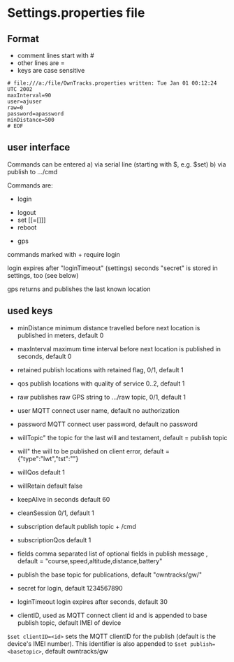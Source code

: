 Settings.properties file
========================

## Format

* comment lines start with #
* other lines are <key>=<value>
* keys are case sensitive


```
# file:///a:/file/OwnTracks.properties written: Tue Jan 01 00:12:24 UTC 2002
maxInterval=90
user=ajuser
raw=0
password=apassword
minDistance=500
# EOF
```

## user interface

Commands can be entered
a) via serial line (starting with $, e.g. $set)
b) via publish to .../cmd

Commands are:
- login <secret>
+ logout
+ set [<key>[=[<value>]]]
+ reboot
- gps

commands marked with + require login

login expires after "loginTimeout" (settings) seconds
"secret" is stored in settings, too (see below)

gps returns and publishes the last known location


## used keys

* minDistance minimum distance travelled before next location is published in meters, default 0

* maxInterval maximum time interval before next location is published in seconds, default 0

* retained publish locations with retained flag, 0/1, default 1

* qos publish locations with quality of service 0..2, default 1

* raw publishes raw GPS string to .../raw topic, 0/1, default 1

* user MQTT connect user name, default no authorization

* password MQTT connect user password, default no password

* willTopic" the topic for the last will and testament, default = publish topic

* will" the will to be published on client error, default = {"type":"lwt","tst":""}

* willQos default 1

* willRetain default false

* keepAlive in seconds default 60

* cleanSession 0/1, default 1

* subscription default publish topic + /cmd

* subscriptionQos default 1

* fields comma separated list of optional fields in publish message , default = "course,speed,altitude,distance,battery"

* publish the base topic for publications, default "owntracks/gw/"

* secret for login, default 1234567890

* loginTimeout login expires after <loginTimeout> seconds, default 30

* clientID, used as MQTT connect client id and is appended to base publish topic, default IMEI of device


`$set clientID=<id>` sets the MQTT clientID for the publish (default is the device's IMEI number). This identifier is also appended to `$set publish=<basetopic>`, default owntracks/gw

